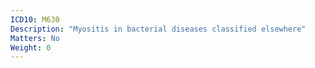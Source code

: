 ```yaml
---
ICD10: M630
Description: "Myositis in bacterial diseases classified elsewhere"
Matters: No
Weight: 0
---
```


